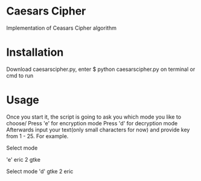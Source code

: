 # Caesars Cipher

Implementation of Ceasars Cipher algorithm

# Installation

Download caesarscipher.py, enter $ python caesarscipher.py on terminal or cmd to run

# Usage
 
Once you start it, the script is going to ask you which mode you like to choose/
Press 'e' for encryption mode
Press 'd' for decryption mode
Afterwards input your text(only small characters for now)
and provide key from 1 - 25.
For example.

Select mode

'e'
eric
2
gtke

Select mode 
'd'
gtke
2
eric
